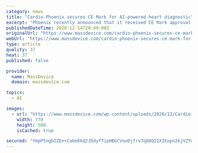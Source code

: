 ```yaml
---
category: news
title: "Cardio-Phoenix secures CE Mark for AI-powered heart diagnostic"
excerpt: "Phoenix recently announced that it received CE Mark approval for its Cardio-Heart heart disease diagnostic device."
publishedDateTime: 2020-12-14T20:49:00Z
originalUrl: "https://www.massdevice.com/cardio-phoenix-secures-ce-mark-for-ai-powered-heart-diagnostic/"
webUrl: "https://www.massdevice.com/cardio-phoenix-secures-ce-mark-for-ai-powered-heart-diagnostic/"
type: article
quality: 37
heat: 37
published: false

provider:
  name: MassDevice
  domain: massdevice.com

topics:
  - AI

images:
  - url: "https://www.massdevice.com/wp-content/uploads/2020/12/Cardio-Phoenix-Inc-1.jpg"
    width: 770
    height: 500
    isCached: true

secured: "YmpP5ngbIZEn+CaOe6kQ2JDdyfTipHBGCVooOjfrv7q88Q21XIEopn2kjVZYqrDY4GNXuTTbVvnunefBmS/Nywi5h2MbPhObTfORsaRZLnnQXP9Sto7R/NFCVU0vdPCHvgWGJqSWebMZBZGzRgU8rGH+h9/ajb2NqZsZsPGQsJrvCxqFugIblBBjDmOfbTzwT8ckyHh2CSq2lqDo8xzpGnyEEMmTOp33O1wAaXU5M2N9dVZ8SCy8Y2KCVtljK3x1GCFNhrN3G1BbTNML/elsX4k6O4JGTFRbAa+ug7tYosBoKTmRFoUo6mb70bzcCnJ+5Z9x34EOa9YdfUJKhAkyyk3FyaXlEOhlachIYNRiGq8=;sCrInu8ycOGGMa/wGatC+w=="
---
```


